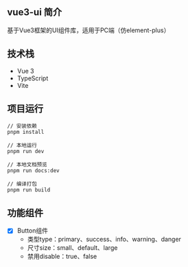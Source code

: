 ## vue3-ui 简介
基于Vue3框架的UI组件库，适用于PC端（仿element-plus）

## 技术栈
- Vue 3
- TypeScript
- Vite

## 项目运行
```
// 安装依赖
pnpm install

// 本地运行
pnpm run dev

// 本地文档预览
pnpm run docs:dev

// 编译打包
pnpm run build
```

## 功能组件
- [x] Button组件
   - 类型type：primary、success、info、warning、danger
   - 尺寸size：small、default、large
   - 禁用disable：true、false